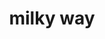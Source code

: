 ---
layout: smileys&emotion
title: milky way
emoji: milky_way
permalink: 🌌.html
image: assets/img/3moji/milky_way.png
---